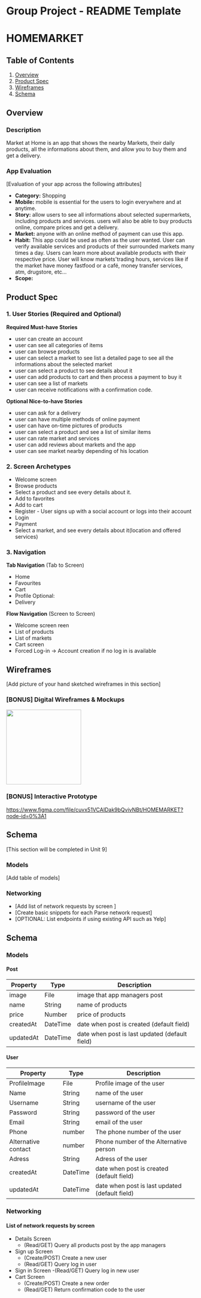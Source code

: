 Group Project - README Template
===

# HOMEMARKET

## Table of Contents
1. [Overview](#Overview)
1. [Product Spec](#Product-Spec)
1. [Wireframes](#Wireframes)
2. [Schema](#Schema)

## Overview
### Description
Market at Home is an app that shows the nearby Markets, their daily products, all the informations about them, and allow you to buy them and get a delivery.

### App Evaluation
[Evaluation of your app across the following attributes]
- **Category:** Shopping
- **Mobile:** mobile is essential for the users to login everywhere and at anytime.
- **Story:** allow users to see all informations about selected supermarkets, including products and services. users will also be able to buy products online, compare prices and get a delivery.
- **Market:** anyone with an online method of payment can use this app. 
- **Habit:** This app could be used as often as the user wanted. User can verify available services and products of their surrounded markets many times a day. Users can learn more about available products with their respective price. User will know markets'trading hours, services like if the market have money fastfood or a café, money transfer services, atm, drugstore, etc...
- **Scope:** 

## Product Spec

### 1. User Stories (Required and Optional)

**Required Must-have Stories**
* user can create an account
* user can see all categories of items
* user can browse products
* user can select a market to see list a detailed page to see all the informations about the selected market
* user can select a product to see details about it
* user can add products to cart and then process a payment to buy it
* user can see a list of markets
* user can receive notifications with a confirmation code.

**Optional Nice-to-have Stories**

* user can ask for a delivery
* user can have multiple methods of online payment
* user can have on-time pictures of products
* user can select a product and see a list of similar items
* user can rate market and services
* user can add reviews about markets and the app
* user can see market nearby depending of his location 


### 2. Screen Archetypes

* Welcome screen
* Browse products 
* Select a product and see every details about it.
* Add to favorites 
* Add to cart
* Register - User signs up with a social account or logs into their account 
* Login
* Payment 
* Select a market, and see every details about it(location and offered services)
### 3. Navigation

**Tab Navigation** (Tab to Screen)

* Home
* Favourites
* Cart
* Profile
Optional:
* Delivery

**Flow Navigation** (Screen to Screen)
* Welcome screen reen 
* List of products 
* List of markets 
* Cart screen 
* Forced Log-in -> Account creation if no log in is available


## Wireframes
[Add picture of your hand sketched wireframes in this section]


### [BONUS] Digital Wireframes & Mockups
<img src="https://imgur.com/jvXnnkO.jpg" height=200>
 
### [BONUS] Interactive Prototype
https://www.figma.com/file/cuvx51VCAIDak9bQvivNBt/HOMEMARKET?node-id=0%3A1

## Schema 
[This section will be completed in Unit 9]
### Models
[Add table of models]
### Networking
- [Add list of network requests by screen ]
- [Create basic snippets for each Parse network request]
- [OPTIONAL: List endpoints if using existing API such as Yelp]

## Schema 
### Models
#### Post
 
   | Property      | Type     | Description |
   | ------------- | -------- | ------------|
   | image         | File     | image that app managers post |
   | name          | String   | name of products |
   | price         | Number   | price of products |
   | createdAt     | DateTime | date when post is created (default field) |
   | updatedAt     | DateTime | date when post is last updated (default field) |
   
   #### User
   | Property            | Type     | Description |
   | -------------       | -------- | ------------|
   | ProfileImage        | File     | Profile image of the user |
   | Name                | String   | name of the user |
   | Username            | String   | username of the user |
   | Password            | String   | password of the user |
   | Email               | String   |  email of the user |
   | Phone	              | number	  | The phone number of the user |
   | Alternative contact | number   | Phone number of the Alternative person |
   | Adress              | String   | Adress of the user|
   | createdAt           | DateTime | date when post is created (default field) |
   | updatedAt           | DateTime | date when post is last updated (default field) |
   
   
### Networking
#### List of network requests by screen
   - Details Screen
      - (Read/GET) Query all products post by the app managers 
   - Sign up Screen 
      - (Create/POST) Create a new user 
      - (Read/GET) Query log in user
   - Sign in Screen 
      -(Read/GET) Query log in new user
   - Cart Screen 
      - (Create/POST) Create a new order
      - (Read/GET) Return confirmation code to the user 
      
